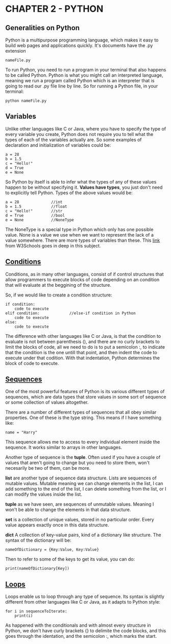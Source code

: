 # CHAPTER 2 - PYTHON

## Generalities on Python

Python is a multipurpose programming language, which makes it easy to build web pages and applications quickly.
It's documents have the .py extension

    nameFile.py

To run Python, you need to run a program in your terminal that also happens to be called Python. Python is what you might call an interpreted language, meaning we run a program called Python which is an interpreter that is going to read our .py file line by line. So for running a Python file, in your terminal:

    python nameFile.py

## Variables

Unlike other languages like C or Java, where you have to specify the type of every variable you create, Python does not require you to tell what the types of each of the variables actually are. So some examples of declaration and initialization of variables could be:

    a = 28
    b = 1.5
    c = "Hello!"
    d = True
    e = None

So Python by itself is able to infer what the types of any of these values happen to be without specifying it. **Values have types**, you just don't need to explicitly tell Python. Types of the above values would be:

    a = 28              //int
    b = 1.5             //float
    c = "Hello!"        //str
    d = True            //bool
    e = None            //NoneType

The NoneType is a special type in Python which only has one possible value. None is a value we use when we want to represent the lack of a value somewhere. There are more types of variables than these. This [link](https://www.w3schools.com/python/python_datatypes.asp) from W3Schools goes in deep in this subject.

## [Conditions](conditions.py)

Conditions, as in many other languages, consist of if control structures that allow programmers to execute blocks of code depending on an condition that will evaluate at the beggining of the structure.

So, if we would like to create a condition structure:

    if condition: 
        code to execute
    elif condition:             //else-if condition in Python
        code to execute
    else: 
        code to execute

The difference with other languages like C or Java, is that the condition to evaluate is not between parenthesis (), and there are no curly brackets to limit the blocks of code, all we need to do is to put a semicolon :, to indicate that the condition is the one untill that point, and then indent the code to execute under that codition. With that indentation, Python determines the block of code to execute.

## [Sequences](sequences.py)

One of the most powerful features of Python is its various different types of sequences, which are data types that store values in some sort of sequence or some collection of values altogether.

There are a number of different types of sequences that all obey similar properties. One of these is the type string. This means if I have something like:

    name = "Harry"

This sequence allows me to access to every individual element inside the sequence. It works similar to arrays in other languages.

Another type of sequence is the **tuple**. Often used if you have a couple of values that aren't going to change but you need to store them, won't necesarily be two of them, can be more.

**list** are another type of sequence data structure. Lists are sequences of mutable values. Mutable meaning we can change elements in the list, I can add something to the end of the list, I can delete something from the list, or I can modify the values inside the list.

**tuple** as we have seen, are sequences of unmutable values. Meaning I won't be able to change the elements in that data structure.

**set** is a collection of unique values, stored in no particular order. Every value appears exactly once in this data structure.

**dict** A collection of key-value pairs, kind of a dictionary like structure. The syntax of the dictionary will be:

    nameOfDictionary = {Key:Value, Key:Value}

Then to refer to some of the keys to get its value, you can do:

    print(nameOfDictionary[Key])

## [Loops](loops.py)

Loops enable us to loop through any type of sequence. Its syntax is slightly different from other languages like C or Java, as it adapts to Python style:

    for i in sequenceToIterate:
        print(i)

As happened with the conditionals and with almost every structure in Python, we don't have curly brackets {} to delimite the code blocks, and this goes through the identation, and the semicolon :, which marks the start.
